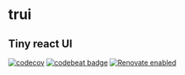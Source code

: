 # trui
## Tiny react UI

[![codecov](https://codecov.io/gh/JVPhase/trui/branch/main/graph/badge.svg?token=XUC9G1MQ9C)](https://codecov.io/gh/JVPhase/trui)
[![codebeat badge](https://codebeat.co/badges/8be9ad4d-03d8-4d08-b6eb-0be3772f80c3)](https://codebeat.co/projects/github-com-jvphase-trui-develop)
[![Renovate enabled](https://img.shields.io/badge/renovate-enabled-brightgreen.svg)](https://renovatebot.com/)
